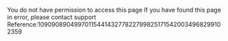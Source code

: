 You do not have permission to access this page If you have found this page in error, please contact support Reference:10909089049970115441432778227998251715420034968299102359